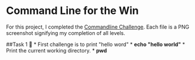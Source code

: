 # Command Line for the Win

For this project, I completed the [Commandline Challenge](https://cmdchallenge.com/).
Each file is a PNG screenshot signifying my completion of all levels.

##Task 1 :page_with_curl:
       * First challenge is to print "hello word"
       	 * **echo "hello world"**
       * Print the current working directory.
       	 * **pwd**